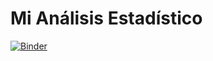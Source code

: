# Mi Análisis Estadístico

[![Binder](https://mybinder.org/badge_logo.svg)](https://hub.2i2c.mybinder.org/user/lsbago-lsbago-ghgqan8t/lab)
